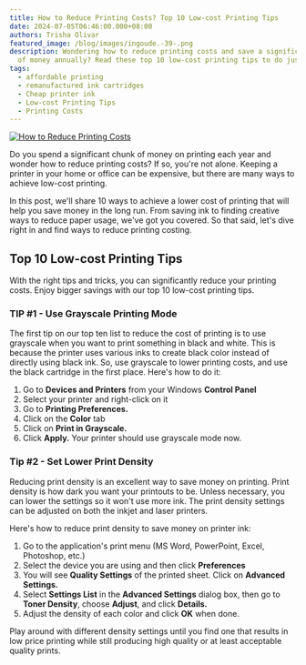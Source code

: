 ```yaml
---
title: How to Reduce Printing Costs? Top 10 Low-cost Printing Tips
date: 2024-07-05T06:46:00.000+08:00
authors: Trisha Olivar
featured_image: /blog/images/ingoude.-39-.png
description: Wondering how to reduce printing costs and save a significant chunk
  of money annually? Read these top 10 low-cost printing tips to do just that!
tags:
  - affordable printing
  - remanufactured ink cartridges
  - Cheap printer ink
  - Low-cost Printing Tips
  - Printing Costs
---
```

[![How to Reduce Printing Costs](/blog/images/ingoude.-39-.png "How to Reduce Printing Costs")](/blog/images/ingoude.-39-.png)

Do you spend a significant chunk of money on printing each year and wonder how to reduce printing costs? If so, you're not alone. Keeping a printer in your home or office can be expensive, but there are many ways to achieve low-cost printing.

In this post, we'll share 10 ways to achieve a lower cost of printing that will help you save money in the long run. From saving ink to finding creative ways to reduce paper usage, we've got you covered. So that said, let's dive right in and find ways to reduce printing costing.

## Top 10 Low-cost Printing Tips

With the right tips and tricks, you can significantly reduce your printing costs. Enjoy bigger savings with our top 10 low-cost printing tips.

### TIP #1 - Use Grayscale Printing Mode

The first tip on our top ten list to reduce the cost of printing is to use grayscale when you want to print something in black and white. This is because the printer uses various inks to create black color instead of directly using black ink. So, use grayscale to lower printing costs, and use the black cartridge in the first place. Here's how to do it:

1. Go to **Devices and Printers** from your Windows **Control Panel**
2. Select your printer and right-click on it
3. Go to **Printing Preferences.**
4. Click on the **Color** tab
5. Click on **Print in Grayscale.**
6. Click **Apply.** Your printer should use grayscale mode now.

### Tip #2 - Set Lower Print Density

Reducing print density is an excellent way to save money on printing. Print density is how dark you want your printouts to be. Unless necessary, you can lower the settings so it won't use more ink. The print density settings can be adjusted on both the inkjet and laser printers.

Here's how to reduce print density to save money on printer ink:

1. Go to the application's print menu (MS Word, PowerPoint, Excel, Photoshop, etc.)
2. Select the device you are using and then click **Preferences**
3. You will see **Quality Settings** of the printed sheet. Click on **Advanced Settings.**
4. Select **Settings List** in the **Advanced Settings** dialog box, then go to **Toner Density**, choose **Adjust**, and click **Details.**
5. Adjust the density of each color and click **OK** when done.

Play around with different density settings until you find one that results in low price printing while still producing high quality or at least acceptable quality prints.

